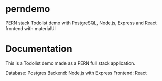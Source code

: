 # perndemo
PERN stack Todolist demo with PostgreSQL, Node.js, Express and React frontend with materialUI



# Documentation

This is a Todolist demo made as a PERN full stack application. 

Database: Postgres
Backend: Node.js with Express
Frontend: React
